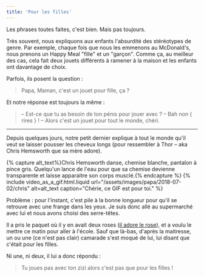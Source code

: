 ```yaml
---
title: 'Pour les filles'
---
```


Les phrases toutes faites, c'est bien. Mais pas toujours.

<!-- more -->

Très souvent, nous expliquons aux enfants l'absurdité des stéréotypes de genre. Par exemple, chaque fois que nous les emmenons au McDonald's, nous prenons un Happy Meal "fille" et un "garçon". Comme ça, au meilleur des cas, cela fait deux jouets différents à ramener à la maison et les enfants ont davantage de choix.

Parfois, ils posent la question : 

> Papa, Maman, c'est un jouet pour fille, ça ?

Et notre réponse est toujours la même :

> – Est-ce que tu as besoin de ton pénis pour jouer avec ?
> – Bah non { rires } !
> – Alors c'est un jouet pour tout le monde, chéri.

***

Depuis quelques jours, notre petit dernier explique à tout le monde qu'il veut se laisser pousser les cheveux longs (pour ressembler à Thor – aka Chris Hemsworth que sa mère adore).

{% capture alt_text%}Chris Hemsworth danse, chemise blanche, pantalon à pince gris. Quelqu'un lance de l'eau pour que sa chemise devienne transparente et laisse apparaitre son corps musclé.{% endcapture %}
{% include video_as_a_gif.html.liquid
url="/assets/images/papa/2018-07-02/chris"
alt=alt_text
caption="Chérie, ce GIF est pour toi."
%}

Problème : pour l'instant, c'est pile à la bonne longueur pour qu'il se retrouve avec une frange dans les yeux. Je suis donc allé au supermarché avec lui et nous avons choisi des serre-têtes.

Il a pris le paquet où il y en avait deux roses ([il adore le rose](/2015/11/son-choix/)), et a voulu le mettre ce matin pour aller à l'école. Sauf que là-bas, d'après la maitresse, un ou une (ce n'est pas clair) camarade s'est moqué de lui, lui disant que c'était pour les filles.

Ni une, ni deux, il lui a donc répondu :

> Tu joues pas avec ton zizi alors c'est pas que pour les filles !